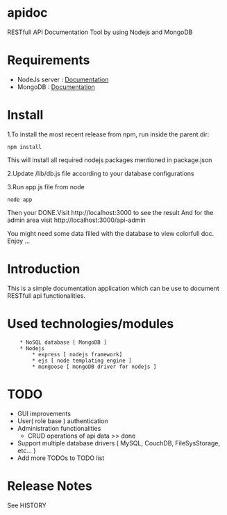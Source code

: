 apidoc
======

RESTfull API Documentation Tool by using Nodejs and MongoDB

Requirements
============

* NodeJs server : [Documentation](http://nodejs.org/)
* MongoDB : [Documentation](http://docs.mongodb.org/manual/installation/)


Install
=======

1.To install the most recent release from npm, run inside the parent dir:

    npm install
    
This will install all required nodejs packages mentioned in package.json

2.Update /lib/db.js file according to your database configurations

3.Run app.js file from node

    node app

Then your DONE.Visit http://localhost:3000 to see the result
And for the admin area visit http://localhost:3000/api-admin

You might need some data filled with the database to view colorfull doc.
Enjoy ...

Introduction
============

This is a simple documentation application which can be use to document RESTfull api functionalities.

Used technologies/modules 
=========================
        * NoSQL database [ MongoDB ]
        * Nodejs 
            * express [ nodejs framework]
            * ejs [ node templating engine ]
            * mongoose [ mongoDB driver for nodejs ]
        

TODO
====
* GUI improvements
* User( role base ) authentication
* Administration functionalities
  * CRUD operations of api data >> done
* Support multiple database drivers ( MySQL, CouchDB, FileSysStorage, etc... )
* Add more TODOs to TODO list


Release Notes
=============

See HISTORY

